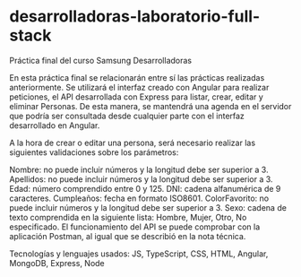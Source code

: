 # desarrolladoras-laboratorio-full-stack

Práctica final del curso Samsung Desarrolladoras

En esta práctica final se relacionarán entre sí las prácticas realizadas anteriormente. Se utilizará el interfaz creado con Angular para realizar peticiones, el API desarrollada con Express para listar, crear, editar y eliminar Personas. De esta manera, se mantendrá una agenda en el servidor que podría ser consultada desde cualquier parte con el interfaz desarrollado en Angular.

A la hora de crear o editar una persona, será necesario realizar las siguientes validaciones sobre los parámetros:

Nombre: no puede incluir números y la longitud debe ser superior a 3.
Apellidos: no puede incluir números y la longitud debe ser superior a 3.
Edad: número comprendido entre 0 y 125.
DNI: cadena alfanumérica de 9 caracteres.
Cumpleaños: fecha en formato ISO8601.
ColorFavorito: no puede incluir números y la longitud debe ser superior a 3.
Sexo: cadena de texto comprendida en la siguiente lista: Hombre, Mujer, Otro, No especificado.
El funcionamiento del API se puede comprobar con la aplicación Postman, al igual que se describió en la nota técnica.

Tecnologías y lenguajes usados: JS, TypeScript, CSS, HTML, Angular, MongoDB, Express, Node
